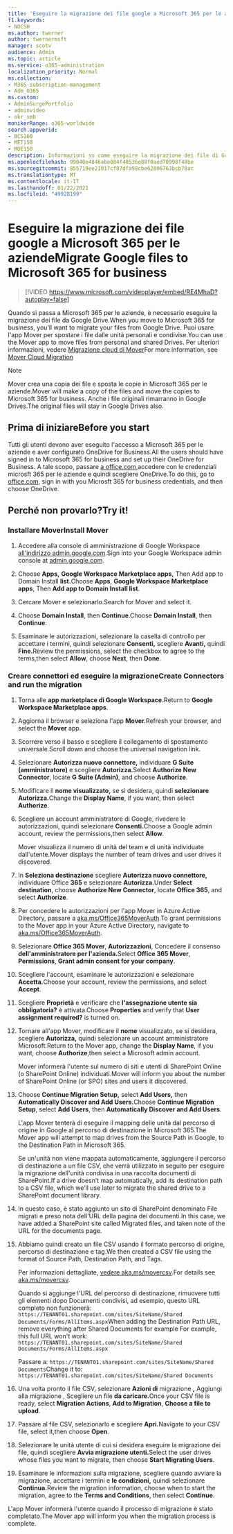 ```yaml
---
title: 'Eseguire la migrazione dei file google a Microsoft 365 per le aziende '
f1.keywords:
- NOCSH
ms.author: twerner
author: twernermsft
manager: scotv
audience: Admin
ms.topic: article
ms.service: o365-administration
localization_priority: Normal
ms.collection:
- M365-subscription-management
- Adm_O365
ms.custom:
- AdminSurgePortfolio
- adminvideo
- okr_smb
monikerRange: o365-worldwide
search.appverid:
- BCS160
- MET150
- MOE150
description: Informazioni su come eseguire la migrazione dei file di Google a Microsoft 365 per le aziende tramite Mover.
ms.openlocfilehash: 99040e4846aba084f40536e88f0aed70998f48be
ms.sourcegitcommit: 855719ee21017cf87dfa98cbe62806763bcb78ac
ms.translationtype: MT
ms.contentlocale: it-IT
ms.lasthandoff: 01/22/2021
ms.locfileid: "49928199"
---
```

# <a name="migrate-google-files-to-microsoft-365-for-business"></a><span data-ttu-id="2fdaf-103">Eseguire la migrazione dei file google a Microsoft 365 per le aziende</span><span class="sxs-lookup"><span data-stu-id="2fdaf-103">Migrate Google files to Microsoft 365 for business</span></span> 

> [!VIDEO https://www.microsoft.com/videoplayer/embed/RE4MhaD?autoplay=false]

<span data-ttu-id="2fdaf-104">Quando si passa a Microsoft 365 per le aziende, è necessario eseguire la migrazione dei file da Google Drive.</span><span class="sxs-lookup"><span data-stu-id="2fdaf-104">When you move to Microsoft 365 for business, you’ll want to migrate your files from Google Drive.</span></span> <span data-ttu-id="2fdaf-105">Puoi usare l'app Mover per spostare i file dalle unità personali e condivise.</span><span class="sxs-lookup"><span data-stu-id="2fdaf-105">You can use the Mover app to move files from personal and shared Drives.</span></span> <span data-ttu-id="2fdaf-106">Per ulteriori informazioni, vedere [Migrazione cloud di Mover](https://docs.microsoft.com/sharepointmigration/mover-plan-migration)</span><span class="sxs-lookup"><span data-stu-id="2fdaf-106">For more information, see [Mover Cloud Migration](https://docs.microsoft.com/sharepointmigration/mover-plan-migration)</span></span>

> [!NOTE]
> <span data-ttu-id="2fdaf-107">Mover crea una copia dei file e sposta le copie in Microsoft 365 per le aziende.</span><span class="sxs-lookup"><span data-stu-id="2fdaf-107">Mover will make a copy of the files and move the copies to Microsoft 365 for business.</span></span> <span data-ttu-id="2fdaf-108">Anche i file originali rimarranno in Google Drives.</span><span class="sxs-lookup"><span data-stu-id="2fdaf-108">The original files will stay in Google Drives also.</span></span>

## <a name="before-you-start"></a><span data-ttu-id="2fdaf-109">Prima di iniziare</span><span class="sxs-lookup"><span data-stu-id="2fdaf-109">Before you start</span></span>

<span data-ttu-id="2fdaf-110">Tutti gli utenti devono aver eseguito l'accesso a Microsoft 365 per le aziende e aver configurato OneDrive for Business.</span><span class="sxs-lookup"><span data-stu-id="2fdaf-110">All the users should have signed in to Microsoft 365 for business and set up their OneDrive for Business.</span></span> <span data-ttu-id="2fdaf-111">A tale scopo, passare [a office.com,](https://office.com)accedere con le credenziali microsft 365 per le aziende e quindi scegliere OneDrive.</span><span class="sxs-lookup"><span data-stu-id="2fdaf-111">To do this, go to [office.com](https://office.com), sign in with you Microsft 365 for business credentials, and then choose OneDrive.</span></span>

## <a name="try-it"></a><span data-ttu-id="2fdaf-112">Perché non provarlo?</span><span class="sxs-lookup"><span data-stu-id="2fdaf-112">Try it!</span></span>

### <a name="install-mover"></a><span data-ttu-id="2fdaf-113">Installare Mover</span><span class="sxs-lookup"><span data-stu-id="2fdaf-113">Install Mover</span></span>

1. <span data-ttu-id="2fdaf-114">Accedere alla console di amministrazione di Google Workspace [all'indirizzo admin.google.com](https://admin.google.com).</span><span class="sxs-lookup"><span data-stu-id="2fdaf-114">Sign into your Google Workspace admin console at [admin.google.com](https://admin.google.com).</span></span>

1. <span data-ttu-id="2fdaf-115">Choose **Apps,** **Google Workspace Marketplace apps,** Then Add app to Domain Install **list.**</span><span class="sxs-lookup"><span data-stu-id="2fdaf-115">Choose **Apps**, **Google Workspace Marketplace apps**, Then **Add app to Domain Install list**.</span></span>

1. <span data-ttu-id="2fdaf-116">Cercare Mover e selezionarlo.</span><span class="sxs-lookup"><span data-stu-id="2fdaf-116">Search for Mover and select it.</span></span>

1. <span data-ttu-id="2fdaf-117">Choose **Domain Install**, then **Continue**.</span><span class="sxs-lookup"><span data-stu-id="2fdaf-117">Choose **Domain Install**, then **Continue**.</span></span>

1. <span data-ttu-id="2fdaf-118">Esaminare le autorizzazioni, selezionare la casella di controllo per accettare i termini, quindi selezionare **Consenti,** scegliere **Avanti,** quindi **Fine.**</span><span class="sxs-lookup"><span data-stu-id="2fdaf-118">Review the permissions, select the checkbox to agree to the terms,then select **Allow**, choose **Next**, then **Done**.</span></span>

### <a name="create-connectors-and-run-the-migration"></a><span data-ttu-id="2fdaf-119">Creare connettori ed eseguire la migrazione</span><span class="sxs-lookup"><span data-stu-id="2fdaf-119">Create Connectors and run the migration</span></span>

1. <span data-ttu-id="2fdaf-120">Torna alle **app marketplace di Google Workspace.**</span><span class="sxs-lookup"><span data-stu-id="2fdaf-120">Return to **Google Workspace Marketplace apps**.</span></span>
1. <span data-ttu-id="2fdaf-121">Aggiorna il browser e seleziona l'app **Mover.**</span><span class="sxs-lookup"><span data-stu-id="2fdaf-121">Refresh your browser, and select the **Mover** app.</span></span>
1. <span data-ttu-id="2fdaf-122">Scorrere verso il basso e scegliere il collegamento di spostamento universale.</span><span class="sxs-lookup"><span data-stu-id="2fdaf-122">Scroll down and choose the universal navigation link.</span></span>
1. <span data-ttu-id="2fdaf-123">Selezionare **Autorizza nuovo connettore,** individuare **G Suite (amministratore)** e scegliere **Autorizza.**</span><span class="sxs-lookup"><span data-stu-id="2fdaf-123">Select **Authorize New Connector**, locate **G Suite (Admin)**, and choose **Authorize**.</span></span>
1. <span data-ttu-id="2fdaf-124">Modificare il **nome visualizzato,** se si desidera, quindi **selezionare Autorizza.**</span><span class="sxs-lookup"><span data-stu-id="2fdaf-124">Change the **Display Name**, if you want, then select **Authorize**.</span></span>
1. <span data-ttu-id="2fdaf-125">Scegliere un account amministratore di Google, rivedere le autorizzazioni, quindi selezionare **Consenti.**</span><span class="sxs-lookup"><span data-stu-id="2fdaf-125">Choose a Google admin account, review the permissions,then select **Allow**.</span></span>

    <span data-ttu-id="2fdaf-126">Mover visualizza il numero di unità del team e di unità individuate dall'utente.</span><span class="sxs-lookup"><span data-stu-id="2fdaf-126">Mover displays the number of team drives and user drives it discovered.</span></span> 

1. <span data-ttu-id="2fdaf-127">In **Seleziona destinazione** scegliere **Autorizza nuovo connettore,** individuare Office **365** e selezionare **Autorizza.**</span><span class="sxs-lookup"><span data-stu-id="2fdaf-127">Under **Select destination**, choose **Authorize New Connector**, locate **Office 365**, and select **Authorize**.</span></span>
1. <span data-ttu-id="2fdaf-128">Per concedere le autorizzazioni per l'app Mover in Azure Active Directory, passare a [aka.ms/Office365MoverAuth](https://aka.ms/Office365MoverAuth).</span><span class="sxs-lookup"><span data-stu-id="2fdaf-128">To grant permissions to the Mover app in your Azure Active Directory, navigate to [aka.ms/Office365MoverAuth](https://aka.ms/Office365MoverAuth).</span></span>
1. <span data-ttu-id="2fdaf-129">Selezionare **Office 365 Mover**, **Autorizzazioni**, Concedere il consenso **dell'amministratore per l'azienda.**</span><span class="sxs-lookup"><span data-stu-id="2fdaf-129">Select **Office 365 Mover**, **Permissions**, **Grant admin consent for your company**.</span></span>
1. <span data-ttu-id="2fdaf-130">Scegliere l'account, esaminare le autorizzazioni e selezionare **Accetta.**</span><span class="sxs-lookup"><span data-stu-id="2fdaf-130">Choose your account, review the permissions, and select **Accept**.</span></span>
1. <span data-ttu-id="2fdaf-131">Scegliere **Proprietà** e verificare che **l'assegnazione utente sia obbligatoria?** è attivata.</span><span class="sxs-lookup"><span data-stu-id="2fdaf-131">Choose **Properties** and verify that **User assignment required?** is turned on.</span></span>
1. <span data-ttu-id="2fdaf-132">Tornare all'app Mover, modificare il **nome** visualizzato, se si desidera, scegliere **Autorizza,** quindi selezionare un account amministratore Microsoft.</span><span class="sxs-lookup"><span data-stu-id="2fdaf-132">Return to the Mover app, change the **Display Name**, if you want, choose **Authorize**,then select a Microsoft admin account.</span></span>

    <span data-ttu-id="2fdaf-133">Mover informerà l'utente sul numero di siti e utenti di SharePoint Online (o SharePoint Online) individuati.</span><span class="sxs-lookup"><span data-stu-id="2fdaf-133">Mover will inform you about the number of SharePoint Online (or SPO) sites and users it discovered.</span></span>
1. <span data-ttu-id="2fdaf-134">Choose **Continue Migration Setup,** select **Add Users,** then **Automatically Discover and Add Users.**</span><span class="sxs-lookup"><span data-stu-id="2fdaf-134">Choose **Continue Migration Setup**, select **Add Users**, then **Automatically Discover and Add Users**.</span></span>

    <span data-ttu-id="2fdaf-135">L'app Mover tenterà di eseguire il mapping delle unità dal percorso di origine in Google al percorso di destinazione in Microsoft 365.</span><span class="sxs-lookup"><span data-stu-id="2fdaf-135">The Mover app will attempt to map drives from the Source Path in Google, to the Destination Path in Microsoft 365.</span></span> 

    <span data-ttu-id="2fdaf-136">Se un'unità non viene mappata automaticamente, aggiungere il percorso di destinazione a un file CSV, che verrà utilizzato in seguito per eseguire la migrazione dell'unità condivisa in una raccolta documenti di SharePoint.</span><span class="sxs-lookup"><span data-stu-id="2fdaf-136">If a drive doesn’t map automatically, add its destination path to a CSV file, which we’ll use later to migrate the shared drive to a SharePoint document library.</span></span> 

1. <span data-ttu-id="2fdaf-137">In questo caso, è stato aggiunto un sito di SharePoint denominato File migrati e preso nota dell'URL della pagina dei documenti.</span><span class="sxs-lookup"><span data-stu-id="2fdaf-137">In this case, we have added a SharePoint site called Migrated files, and taken note of the URL for the documents page.</span></span> 
1. <span data-ttu-id="2fdaf-138">Abbiamo quindi creato un file CSV usando il formato percorso di origine, percorso di destinazione e tag.</span><span class="sxs-lookup"><span data-stu-id="2fdaf-138">We then created a CSV file using the format of Source Path, Destination Path, and Tags.</span></span> 

    <span data-ttu-id="2fdaf-139">Per informazioni dettagliate, [vedere aka.ms/movercsv](https://docs.microsoft.com/sharepointmigration/mover-create-migration-csv).</span><span class="sxs-lookup"><span data-stu-id="2fdaf-139">For details see [aka.ms/movercsv](https://docs.microsoft.com/sharepointmigration/mover-create-migration-csv).</span></span>

    <span data-ttu-id="2fdaf-140">Quando si aggiunge l'URL del percorso di destinazione, rimuovere tutti gli elementi dopo Documenti condivisi, ad esempio, questo URL completo non funzionerà: `https://TENANT01.sharepoint.com/sites/SiteName/Shared Documents/Forms/AllItems.aspx`</span><span class="sxs-lookup"><span data-stu-id="2fdaf-140">When adding the Destination Path URL, remove everything after Shared Documents for example For example, this full URL won't work: `https://TENANT01.sharepoint.com/sites/SiteName/Shared Documents/Forms/AllItems.aspx`</span></span>

    <span data-ttu-id="2fdaf-141">Passare a: `https://TENANT01.sharepoint.com/sites/SiteName/Shared Documents`</span><span class="sxs-lookup"><span data-stu-id="2fdaf-141">Change it to: `https://TENANT01.sharepoint.com/sites/SiteName/Shared Documents`</span></span>

1. <span data-ttu-id="2fdaf-142">Una volta pronto il file CSV, selezionare **Azioni di** migrazione **,** Aggiungi alla migrazione , Scegliere un file **da caricare.**</span><span class="sxs-lookup"><span data-stu-id="2fdaf-142">Once your CSV file is ready, select **Migration Actions**, **Add to Migration**, **Choose a file to upload**.</span></span>
1. <span data-ttu-id="2fdaf-143">Passare al file CSV, selezionarlo e scegliere **Apri.**</span><span class="sxs-lookup"><span data-stu-id="2fdaf-143">Navigate to your CSV file, select it,then choose **Open**.</span></span>
1. <span data-ttu-id="2fdaf-144">Selezionare le unità utente di cui si desidera eseguire la migrazione dei file, quindi scegliere **Avvia migrazione utenti.**</span><span class="sxs-lookup"><span data-stu-id="2fdaf-144">Select the user drives whose files you want to migrate, then choose **Start Migrating Users**.</span></span>
1. <span data-ttu-id="2fdaf-145">Esaminare le informazioni sulla migrazione, scegliere quando avviare la migrazione, accettare i termini e **le condizioni,** quindi selezionare **Continua.**</span><span class="sxs-lookup"><span data-stu-id="2fdaf-145">Review the migration information, choose when to start the migration, agree to the **Terms and Conditions**, then select **Continue**.</span></span>

<span data-ttu-id="2fdaf-146">L'app Mover informerà l'utente quando il processo di migrazione è stato completato.</span><span class="sxs-lookup"><span data-stu-id="2fdaf-146">The Mover app will inform you when the migration process is complete.</span></span>